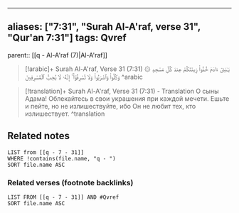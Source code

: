 
---
aliases: ["7:31", "Surah Al-A'raf, verse 31", "Qur'an 7:31"]
tags: Qvref
---

parent:: [[q - Al-A'raf (7)|Al-A'raf]]

> [!arabic]+ Surah Al-A'raf, Verse 31 (7:31)
> <span class="quran-arabic">۞ يَـٰبَنِىٓ ءَادَمَ خُذُوا۟ زِينَتَكُمْ عِندَ كُلِّ مَسْجِدٍ وَكُلُوا۟ وَٱشْرَبُوا۟ وَلَا تُسْرِفُوٓا۟ ۚ إِنَّهُۥ لَا يُحِبُّ ٱلْمُسْرِفِينَ</span>
^arabic

> [!translation]+ Surah Al-A'raf, Verse 31 (7:31) - Translation
> О сыны Адама! Облекайтесь в свои украшения при каждой мечети. Ешьте и пейте, но не излишествуйте, ибо Он не любит тех, кто излишествует.
^translation



## Related notes
```dataview
LIST from [[q - 7 - 31]]
WHERE !contains(file.name, "q - ")
SORT file.name ASC
```

### Related verses (footnote backlinks)
```dataview
LIST FROM [[q - 7 - 31]] AND #Qvref
SORT file.name ASC
```

